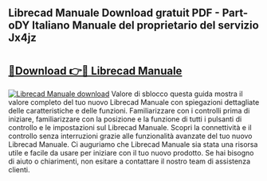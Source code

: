 ## Librecad Manuale Download gratuit PDF - Part-oDY Italiano Manuale del proprietario del servizio Jx4jz

# <h2><a href="http://dfbmqqq.blite.top/?on=Librecad+Manuale">🔗Download 👉🔴 Librecad Manuale</a></h2>

[![Librecad Manuale download](https://i.imgur.com/lujVjoI.png)](http://dfbmqqq.blite.top/?on=Librecad+Manuale)
Valore di sblocco questa guida mostra il valore completo del tuo nuovo Librecad Manuale con spiegazioni dettagliate delle caratteristiche e delle funzioni. Familiarizzare con i controlli prima di iniziare, familiarizzare con la posizione e la funzione di tutti i pulsanti di controllo e le impostazioni sul Librecad Manuale. Scopri la connettività e il controllo senza interruzioni grazie alle funzionalità avanzate del tuo nuovo Librecad Manuale. Ci auguriamo che Librecad Manuale sia stata una risorsa utile e facile da usare per iniziare con il tuo nuovo prodotto. Se hai bisogno di aiuto o chiarimenti, non esitare a contattare il nostro team di assistenza clienti.
